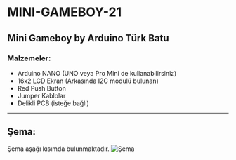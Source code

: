 # MINI-GAMEBOY-21
Mini Gameboy by Arduino Türk Batu
---
### Malzemeler:
- Arduino NANO (UNO veya Pro Mini de kullanabilirsiniz)
- 16x2 LCD Ekran (Arkasında I2C modulü bulunan)
- Red Push Button
- Jumper Kablolar
- Delikli PCB (isteğe bağlı)
---
## Şema:
Şema aşağı kısımda bulunmaktadır.
![Şema](https://lh4.googleusercontent.com/-4Nt5et0A5iw3tru_nSxGevc6Y4gxQwTVH9Zn94vpzbMVQCPQONPqEKpJmXzEU2UMTc_rBY1RUKibNma9ia4=w1366-h625-rw)
